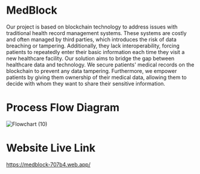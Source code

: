 # MedBlock
Our project is based on blockchain technology to address issues with traditional health record management systems. These systems are costly and often managed by third parties, which introduces the risk of data breaching or tampering. Additionally, they lack interoperability, forcing patients to repeatedly enter their basic information each time they visit a new healthcare facility. Our solution aims to bridge the gap between healthcare data and technology. We secure patients' medical records on the blockchain to prevent any data tampering. Furthermore, we empower patients by giving them ownership of their medical data, allowing them to decide with whom they want to share their sensitive information.

# Process Flow Diagram 
![Flowchart (10)](https://github.com/Hafsa-Asif-HA/MedBlock/assets/96991140/8867e077-47c9-4284-9f5f-924daec129c7)

# Website Live Link
https://medblock-707b4.web.app/
